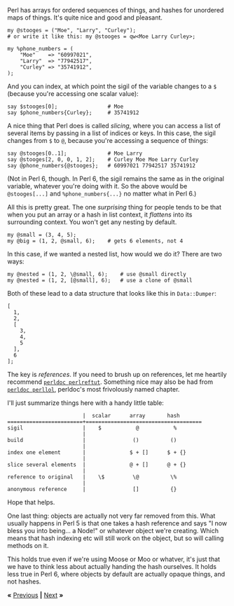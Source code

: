 Perl has arrays for ordered sequences of things, and hashes for unordered maps
of things. It's quite nice and good and pleasant.

    my @stooges = ("Moe", "Larry", "Curley");
    # or write it like this: my @stooges = qw<Moe Larry Curley>;

    my %phone_numbers = (
        "Moe"    => "60997021",
        "Larry"  => "77942517",
        "Curley" => "35741912",
    );

And you can index, at which point the sigil of the variable changes to a `$`
(because you're accessing one scalar value):

    say $stooges[0];                # Moe
    say $phone_numbers{Curley};     # 35741912

A nice thing that Perl does is called *slicing*, where you can access a list of
several items by passing in a list of indices or keys. In this case, the sigil
changes from `$` to `@`, because you're accessing a sequence of things:

    say @stooges[0..1];             # Moe Larry
    say @stooges[2, 0, 0, 1, 2];    # Curley Moe Moe Larry Curley
    say @phone_numbers{@stooges};   # 60997021 77942517 35741912

(Not in Perl 6, though. In Perl 6, the sigil remains the same as in the
original variable, whatever you're doing with it. So the above would be
`@stooges[...]` and `%phone_numbers{...}` no matter what in Perl 6.)

All this is pretty great. The one *surprising* thing for people tends to be
that when you put an array or a hash in list context, it *flattens* into its
surrounding context. You won't get any nesting by default.

    my @small = (3, 4, 5);
    my @big = (1, 2, @small, 6);    # gets 6 elements, not 4

In this case, if we wanted a nested list, how would we do it? There are two
ways:

    my @nested = (1, 2, \@small, 6);    # use @small directly
    my @nested = (1, 2, [@small], 6);   # use a clone of @small

Both of these lead to a data structure that looks like this in `Data::Dumper`:

    [
      1,
      2,
      [
        3,
        4,
        5
      ],
      6
    ];

The key is *references*. If you need to brush up on references, let me heartily
recommend [`perldoc perlreftut`](http://perldoc.perl.org/perlreftut.html).
Something nice may also be had from [`perldoc
perllol`](http://perldoc.perl.org/perllol.html), perldoc's most frivolously
named chapter.

I'll just summarize things here with a handy little table:

                            |  scalar      array       hash
    ========================+=====================================
    sigil                   |    $           @           %
                            |
    build                   |               ()          ()
                            |
    index one element       |              $ + []      $ + {}
                            |
    slice several elements  |              @ + []      @ + {}
                            |
    reference to original   |    \$         \@          \%
                            |
    anonymous reference     |               []          {}

Hope that helps.

One last thing: objects are actually not very far removed from this. What
usually happens in Perl 5 is that one takes a hash reference and says "I now
bless you into being... a Node!" or whatever object we're creating. Which means
that hash indexing etc will still work on the object, but so will calling
methods on it.

This holds true even if we're using Moose or Moo or whatver, it's just that we
have to think less about actually handing the hash ourselves. It holds less
true in Perl 6, where objects by default are actually opaque things, and not
hashes.

**«** [Previous](BOT.md) **|** [Next](PLAYLIST.md) **»**
